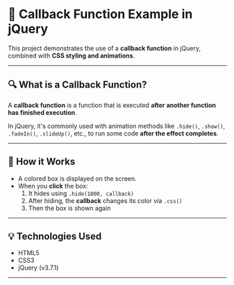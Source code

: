 # 📁 Callback Function Example in jQuery

This project demonstrates the use of a **callback function** in jQuery, combined with **CSS styling and animations**.

---

## 🔍 What is a Callback Function?

A **callback function** is a function that is executed **after another function has finished execution**.

In jQuery, it's commonly used with animation methods like `.hide()`, `.show()`, `.fadeIn()`, `.slideUp()`, etc., to run some code **after the effect completes**.

---

## 🧪 How it Works

- A colored box is displayed on the screen.
- When you **click** the box:
  1. It hides using `.hide(1000, callback)`
  2. After hiding, the **callback** changes its color via `.css()`
  3. Then the box is shown again

---
## 💡 Technologies Used

- HTML5
- CSS3
- jQuery (v3.7.1)

---
